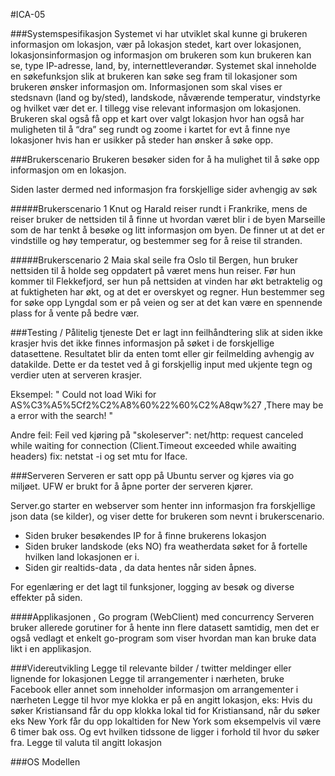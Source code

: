#ICA-05 

###Systemspesifikasjon
Systemet vi har utviklet skal kunne gi brukeren informasjon om lokasjon, vær på lokasjon stedet, kart over lokasjonen, lokasjonsinformasjon og informasjon om brukeren som kun brukeren kan se, type IP-adresse, land, by, internettleverandør. Systemet skal inneholde en søkefunksjon slik at brukeren kan søke seg fram til lokasjoner som brukeren ønsker informasjon om. Informasjonen som skal vises er stedsnavn (land og by/sted), landskode, nåværende temperatur, vindstyrke og hvilket vær det er. I tillegg vise relevant informasjon om lokasjonen. Brukeren skal også få opp et kart over valgt lokasjon hvor han også har muligheten til å “dra” seg rundt og zoome i kartet for evt å finne nye lokasjoner hvis han er usikker på steder han ønsker å søke opp. 

###Brukerscenario 
 Brukeren besøker siden for å ha mulighet til å søke opp informasjon om en lokasjon. 

Siden laster dermed ned informasjon fra forskjellige sider avhengig av søk 
 
 #####Brukerscenario 1 
 Knut og Harald reiser rundt i Frankrike, mens de reiser bruker de nettsiden til å finne ut hvordan været blir i de byen Marseille som de har tenkt å besøke og litt informasjon om byen. De finner ut at det er vindstille og høy temperatur, og bestemmer seg for å reise til stranden. 

 #####Brukerscenario 2 
 Maia skal seile fra Oslo til Bergen, hun bruker nettsiden til å holde seg oppdatert på været mens hun reiser. Før hun kommer til Flekkefjord, ser hun på nettsiden at vinden har økt betraktelig og at fuktigheten har økt, og at det er overskyet og regner. Hun bestemmer seg for søke opp Lyngdal som er på veien og ser at det kan være en spennende plass for å vente på bedre vær. 

 ###Testing / Pålitelig tjeneste 
 Det er lagt inn feilhåndtering slik at siden ikke krasjer hvis det ikke finnes informasjon på søket i de forskjellige datasettene. Resultatet blir da enten tomt eller gir feilmelding avhengig av datakilde. 
 Dette er da testet ved å gi forskjellig input med ukjente tegn og verdier uten at serveren krasjer. 

 Eksempel: " Could not load Wiki for AS%C3%A5%5Cf2%C2%A8%60%22%60%C2%A8qw%27 ,There may be a error with the search! " 

Andre feil:
Feil ved kjøring på "skoleserver": 
net/http: request canceled while waiting for connection (Client.Timeout exceeded while awaiting headers) fix: netstat -i og set mtu for Iface.   

###Serveren 
Serveren er satt opp på Ubuntu server og kjøres via go miljøet. 
UFW er brukt for å åpne porter der serveren kjører. 

Server.go starter en webserver som henter inn informasjon fra forskjellige json data (se kilder), og viser dette for brukeren som nevnt i brukerscenario. 
 
* Siden bruker besøkendes IP for å finne brukerens lokasjon 
* Siden bruker landskode (eks NO) fra weatherdata søket for å fortelle hvilken land lokasjonen er i. 
* Siden gir realtids-data , da data hentes når siden åpnes. 

For egenlæring er det lagt til funksjoner, logging av besøk og diverse effekter på siden.

####Applikasjonen , Go program (WebClient) med concurrency 
Serveren bruker allerede gorutiner for å hente inn flere datasett samtidig, men det er også vedlagt et enkelt go-program som viser hvordan man kan bruke data likt i en applikasjon. 

###Videreutvikling
Legge til relevante bilder / twitter meldinger eller lignende for lokasjonen
Legge til arrangementer i nærheten, bruke Facebook eller annet som inneholder informasjon om arrangementer i nærheten
Legge til hvor mye klokka er på en angitt lokasjon, eks: Hvis du søker Kristiansand får du opp klokka lokal tid for Kristiansand, når du søker eks New York får du opp lokaltiden for New York som eksempelvis vil være 6 timer bak oss. Og evt hvilken tidssone de ligger i forhold til hvor du søker fra.
Legge til valuta til angitt lokasjon


###OS Modellen


